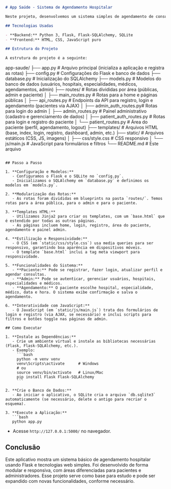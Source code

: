 ```markdown
# App Saúde - Sistema de Agendamento Hospitalar

Neste projeto, desenvolvemos um sistema simples de agendamento de consultas em hospitais. O sistema foi feito com Flask no backend e HTML, CSS e JavaScript puro no frontend.

## Tecnologias Usadas

- **Backend:** Python 3, Flask, Flask-SQLAlchemy, SQLite
- **Frontend:** HTML, CSS, JavaScript puro

## Estrutura do Projeto

A estrutura do projeto é a seguinte:

```
app-saude/
├── app.py                  # Arquivo principal (inicializa a aplicação e registra as rotas)
├── config.py               # Configurações do Flask e banco de dados
├── database.py             # Inicialização do SQLAlchemy
├── models.py               # Modelos do banco de dados (usuários, hospitais, especialidades, médicos, agendamentos, admin)
├── routes/                 # Rotas divididas por área (públicas, admin e paciente)
│   ├── main_routes.py      # Rotas para a home e páginas públicas
│   ├── api_routes.py       # Endpoints da API para registro, login e agendamento (pacientes via AJAX)
│   ├── admin_auth_routes.py# Rotas para login do admin
│   ├── admin_routes.py     # Painel administrativo (cadastro e gerenciamento de dados)
│   ├── patient_auth_routes.py # Rotas para login e registro do paciente
│   └── patient_routes.py   # Área do paciente (perfil, agendamento, logout)
├── templates/              # Arquivos HTML (base, index, login, registro, dashboard, admin, etc.)
├── static/                 # Arquivos estáticos (CSS, JS, imagens)
│   ├── css/style.css       # CSS responsivo
│   └── js/main.js          # JavaScript para formulários e filtros
└── README.md               # Este arquivo
```

## Passo a Passo

1. **Configuração e Modelos:**
   - Configuramos o Flask e o SQLite no `config.py`.
   - Inicializamos o SQLAlchemy em `database.py` e definimos os modelos em `models.py`.

2. **Modularização das Rotas:**
   - As rotas foram divididas em blueprints na pasta `routes/`. Temos rotas para a área pública, para o admin e para o paciente.

3. **Templates HTML:**
   - Utilizamos Jinja2 para criar os templates, com um `base.html` que é estendido por todas as outras páginas.
   - As páginas incluem home, login, registro, área do paciente, agendamento e painel admin.

4. **Estilização e Responsividade:**
   - O CSS (em `static/css/style.css`) usa media queries para ser responsivo, garantindo boa aparência em dispositivos móveis.
   - O template `base.html` inclui a tag meta viewport para responsividade.

5. **Funcionalidades do Sistema:**
   - **Paciente:** Pode se registrar, fazer login, atualizar perfil e agendar consultas.
   - **Admin:** Pode se autenticar, gerenciar usuários, hospitais, especialidades e médicos.
   - **Agendamento:** O paciente escolhe hospital, especialidade, médico, data e hora. O sistema exibe confirmação e salva o agendamento.

6. **Interatividade com JavaScript:**
   - O JavaScript (em `static/js/main.js`) trata dos formulários de login e registro (via AJAX, se necessário) e inclui scripts para filtros e botões toggle nas páginas de admin.

## Como Executar

1. **Instale as Dependências:**
   - Crie um ambiente virtual e instale as bibliotecas necessárias (Flask, Flask-SQLAlchemy, etc.).
   - Exemplo:
     ```bash
     python -m venv venv
     venv\Scripts\activate      # Windows
     # ou
     source venv/bin/activate   # Linux/Mac
     pip install Flask Flask-SQLAlchemy
     ```

2. **Crie o Banco de Dados:**
   - Ao iniciar o aplicativo, o SQLite cria o arquivo `db.sqlite3` automaticamente (se necessário, delete o antigo para recriar o esquema).

3. **Execute a Aplicação:**
   ```bash
   python app.py
   ```
   - Acesse `http://127.0.0.1:5000/` no navegador.

## Conclusão

Este aplicativo mostra um sistema básico de agendamento hospitalar usando Flask e tecnologias web simples. Foi desenvolvido de forma modular e responsiva, com áreas diferenciadas para pacientes e administradores. Esse projeto serve como base para estudo e pode ser expandido com novas funcionalidades, conforme necessário.
```

